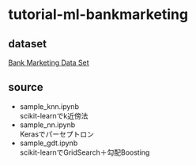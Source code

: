 # tutorial-ml-bankmarketing
## dataset
[Bank Marketing Data Set](https://archive.ics.uci.edu/ml/datasets/Bank+Marketing)

## source  
* sample_knn.ipynb  
  scikit-learnでk近傍法
* sample_nn.ipynb  
  Kerasでパーセプトロン
* sample_gdt.ipynb  
  scikit-learnでGridSearch＋勾配Boosting
  
